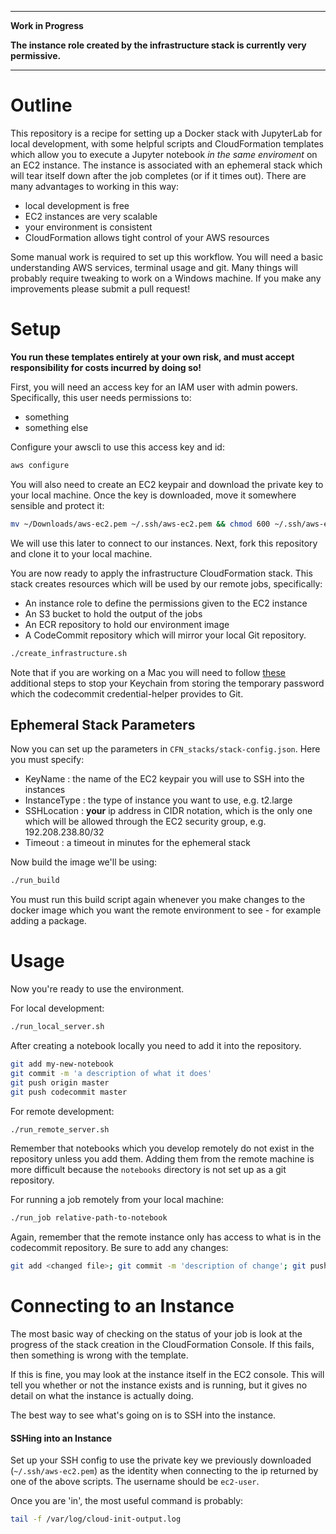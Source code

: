 ------------------------

**Work in Progress**

**The instance role created by the infrastructure stack is currently very permissive.**

------------------------


# Outline

This repository is a recipe for setting up a Docker stack with JupyterLab for local development, with some helpful scripts and CloudFormation templates which allow you to execute a Jupyter notebook *in the same enviroment* on an EC2 instance. The instance is associated with an ephemeral stack which will tear itself down after the job completes (or if it times out). There are many advantages to working in this way:

* local development is free
* EC2 instances are very scalable
* your environment is consistent
* CloudFormation allows tight control of your AWS resources

Some manual work is required to set up this workflow. You will need a basic understanding AWS services, terminal usage and git. Many things will probably require tweaking to work on a Windows machine. If you make any improvements please submit a pull request!

# Setup

**You run these templates entirely at your own risk, and must accept responsibility for costs incurred by doing so!**

First, you will need an access key for an IAM user with admin powers. Specifically, this user needs permissions to:

* something
* something else

Configure your awscli to use this access key and id:

```bash
aws configure
```

You will also need to create an EC2 keypair and download the private key to your local machine. Once the key is downloaded, move it somewhere sensible and protect it:

```bash
mv ~/Downloads/aws-ec2.pem ~/.ssh/aws-ec2.pem && chmod 600 ~/.ssh/aws-ec2.pem
```

We will use this later to connect to our instances. Next, fork this repository and clone it to your local machine. 

You are now ready to apply the infrastructure CloudFormation stack. This stack creates resources which will be used by our remote jobs, specifically:

* An instance role to define the permissions given to the EC2 instance
* An S3 bucket to hold the output of the jobs
* An ECR repository to hold our environment image
* A CodeCommit repository which will mirror your local Git repository.

```bash
./create_infrastructure.sh
```

Note that if you are working on a Mac you will need to follow [these](https://docs.aws.amazon.com/codecommit/latest/userguide/setting-up-https-unixes.html#setting-up-https-unixes-credential-helper) additional steps to stop your Keychain from storing the temporary password which the codecommit credential-helper provides to Git.

## Ephemeral Stack Parameters

Now you can set up the parameters in `CFN_stacks/stack-config.json`. Here you must specify:

* KeyName : the name of the EC2 keypair you will use to SSH into the instances
* InstanceType : the type of instance you want to use, e.g. t2.large
* SSHLocation : **your** ip address in CIDR notation, which is the only one which will be allowed through the EC2 security group, e.g. 192.208.238.80/32
* Timeout : a timeout in minutes for the ephemeral stack

Now build the image we'll be using:

```bash
./run_build
```

You must run this build script again whenever you make changes to the docker image which you want the remote environment to see - for example adding a package.

# Usage

Now you're ready to use the environment.

For local development:

```bash
./run_local_server.sh
```

After creating a notebook locally you need to add it into the repository.

```bash
git add my-new-notebook
git commit -m 'a description of what it does'
git push origin master
git push codecommit master
```

For remote development:
```bash
./run_remote_server.sh
```

Remember that notebooks which you develop remotely do not exist in the repository unless you add them. Adding them from the remote machine is more difficult because the `notebooks` directory is not set up as a git repository. 

For running a job remotely from your local machine:
```bash
./run_job relative-path-to-notebook
```

Again, remember that the remote instance only has access to what is in the codecommit repository. Be sure to add any changes:

```bash
git add <changed file>; git commit -m 'description of change'; git push codecommit master; git push origin master
```

# Connecting to an Instance

The most basic way of checking on the status of your job is look at the progress of the stack creation in the CloudFormation Console. If this fails, then something is wrong with the template.

If this is fine, you may look at the instance itself in the EC2 console. This will tell you whether or not the instance exists and is running, but it gives no detail on what the instance is actually doing.

The best way to see what's going on is to SSH into the instance.

#### SSHing into an Instance

Set up your SSH config to use the private key we previously downloaded (`~/.ssh/aws-ec2.pem`) as the identity when connecting to the ip returned by one of the above scripts. The username should be `ec2-user`.

Once you are 'in', the most useful command is probably:

```bash
tail -f /var/log/cloud-init-output.log
```
